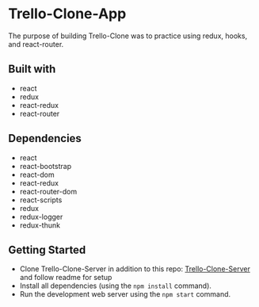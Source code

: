 # Trello-Clone-App

The purpose of building Trello-Clone was to practice using redux, hooks, and react-router. 

## Built with
- react
- redux
- react-redux
- react-router

## Dependencies
  - react
  - react-bootstrap
  - react-dom
  - react-redux
  - react-router-dom
  - react-scripts
  - redux
  - redux-logger
  - redux-thunk
## Getting Started
- Clone Trello-Clone-Server in addition to this repo: [Trello-Clone-Server](https://github.com/michaelsnow3/trello-clone-server)  and follow readme for setup
- Install all dependencies (using the `npm install` command).
- Run the development web server using the `npm start` command.
